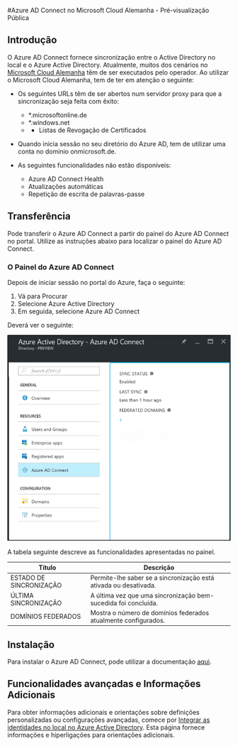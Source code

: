 <properties
    pageTitle="Azure AD Connect no Microsoft Cloud Alemanha"
    description="O Azure AD Connect irá integrar os diretórios no local ao Azure Active Directory. Isto permite-lhe fornecer uma identidade comum para as aplicações do Office 365, do Azure e do SaaS integradas com o Azure AD."
    keywords="introdução ao Azure AD Connect, descrição geral do Azure AD Connect, o que é o Azure AD Connect, instalar o Active Directory, Alemanha, Floresta Negra"
    services="active-directory"
    documentationCenter=""
    authors="billmath"
    manager="femila"
    editor=""/>

<tags
    ms.service="active-directory"
    ms.workload="identity"
    ms.tgt_pltfrm="na"
    ms.devlang="na"
    ms.topic="get-started-article"
    ms.date="09/08/2016"
    ms.author="billmath"/>


#Azure AD Connect no Microsoft Cloud Alemanha - Pré-visualização Pública

## Introdução
O Azure AD Connect fornece sincronização entre o Active Directory no local e o Azure Active Directory.
Atualmente, muitos dos cenários no [Microsoft Cloud Alemanha](https://www.microsoft.com/de-de/cloud/deutschland/default.aspx) têm de ser executados pelo operador. Ao utilizar o Microsoft Cloud Alemanha, tem de ter em atenção o seguinte:


- Os seguintes URLs têm de ser abertos num servidor proxy para que a sincronização seja feita com êxito:
    - *.microsoftonline.de
    - *.windows.net
    - + Listas de Revogação de Certificados

- Quando inicia sessão no seu diretório do Azure AD, tem de utilizar uma conta no domínio onmicrosoft.de.
- As seguintes funcionalidades não estão disponíveis:
    - Azure AD Connect Health
    - Atualizações automáticas
    - Repetição de escrita de palavras-passe

## Transferência
Pode transferir o Azure AD Connect a partir do painel do Azure AD Connect no portal.  Utilize as instruções abaixo para localizar o painel do Azure AD Connect.

### O Painel do Azure AD Connect

Depois de iniciar sessão no portal do Azure, faça o seguinte:

1. Vá para Procurar
2.  Selecione Azure Active Directory
3.  Em seguida, selecione Azure AD Connect

Deverá ver o seguinte:

![Painel do Azure AD Connect](media\active-directory-aadconnect-germany\germany1.png)

 
A tabela seguinte descreve as funcionalidades apresentadas no painel.


Título|Descrição|
----- | ----- |
ESTADO DE SINCRONIZAÇÃO|Permite-lhe saber se a sincronização está ativada ou desativada.|
ÚLTIMA SINCRONIZAÇÃO|A última vez que uma sincronização bem-sucedida foi concluída.|
DOMÍNIOS FEDERADOS|Mostra o número de domínios federados atualmente configurados.|


## Instalação
Para instalar o Azure AD Connect, pode utilizar a documentação [aqui](active-directory-aadconnect.md#install-azure-ad-connect).

## Funcionalidades avançadas e Informações Adicionais
Para obter informações adicionais e orientações sobre definições personalizadas ou configurações avançadas, comece por [Integrar as identidades no local no Azure Active Directory](active-directory-aadconnect.md).  Esta página fornece informações e hiperligações para orientações adicionais.



<!--HONumber=Sep16_HO3-->


